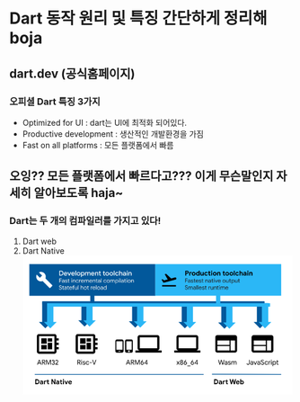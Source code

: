 # Dart 동작 원리 및 특징 간단하게 정리해 boja

## dart.dev (공식홈페이지)

### 오피셜 Dart 특징 3가지

- Optimized for UI : dart는 UI에 최적화 되어있다.
- Productive development : 생산적인 개발환경을 가짐
- Fast on all platforms : 모든 플랫폼에서 빠름

## 오잉?? 모든 플랫폼에서 빠르다고??? 이게 무슨말인지 자세히 알아보도록 haja~

### Dart는 두 개의 컴파일러를 가지고 있다!

1. Dart web
2. Dart Native
   ![Dart's platforms](image.png)
